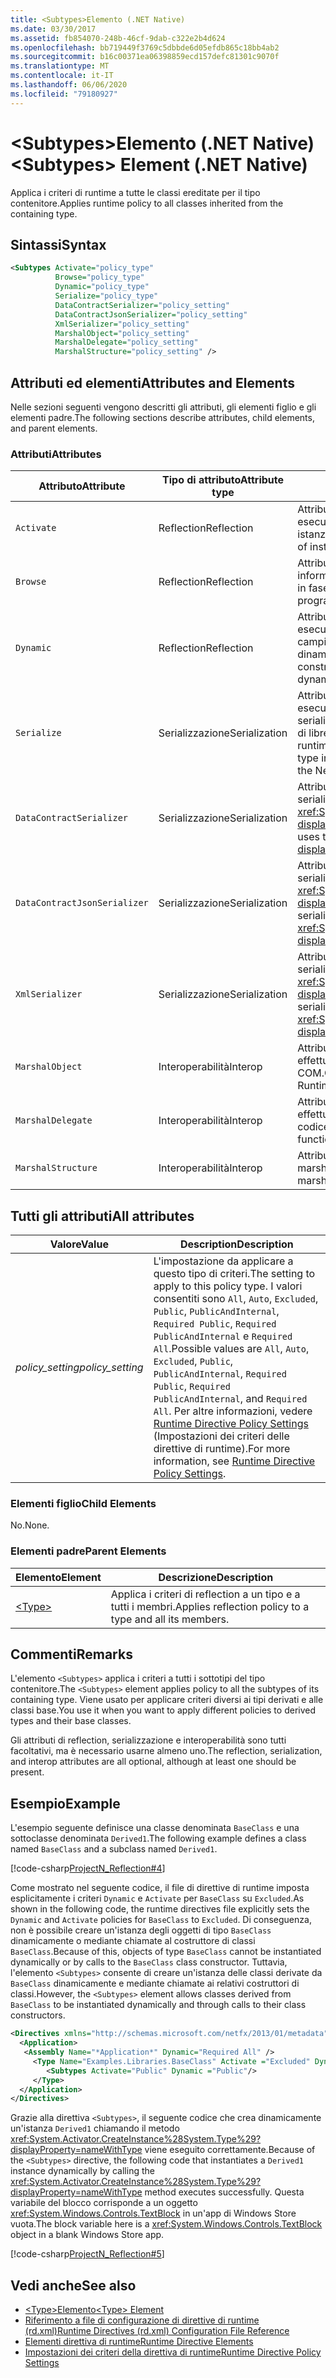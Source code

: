 ```yaml
---
title: <Subtypes>Elemento (.NET Native)
ms.date: 03/30/2017
ms.assetid: fb854070-248b-46cf-9dab-c322e2b4d624
ms.openlocfilehash: bb719449f3769c5dbbde6d05efdb865c18bb4ab2
ms.sourcegitcommit: b16c00371ea06398859ecd157defc81301c9070f
ms.translationtype: MT
ms.contentlocale: it-IT
ms.lasthandoff: 06/06/2020
ms.locfileid: "79180927"
---
```

# <a name="subtypes-element-net-native"></a><span data-ttu-id="0dcd1-102">\<Subtypes>Elemento (.NET Native)</span><span class="sxs-lookup"><span data-stu-id="0dcd1-102">\<Subtypes> Element (.NET Native)</span></span>
<span data-ttu-id="0dcd1-103">Applica i criteri di runtime a tutte le classi ereditate per il tipo contenitore.</span><span class="sxs-lookup"><span data-stu-id="0dcd1-103">Applies runtime policy to all classes inherited from the containing type.</span></span>  
  
## <a name="syntax"></a><span data-ttu-id="0dcd1-104">Sintassi</span><span class="sxs-lookup"><span data-stu-id="0dcd1-104">Syntax</span></span>  
  
```xml  
<Subtypes Activate="policy_type"  
          Browse="policy_type"  
          Dynamic="policy_type"  
          Serialize="policy_type"
          DataContractSerializer="policy_setting"  
          DataContractJsonSerializer="policy_setting"  
          XmlSerializer="policy_setting"  
          MarshalObject="policy_setting"  
          MarshalDelegate="policy_setting"  
          MarshalStructure="policy_setting" />  
```  
  
## <a name="attributes-and-elements"></a><span data-ttu-id="0dcd1-105">Attributi ed elementi</span><span class="sxs-lookup"><span data-stu-id="0dcd1-105">Attributes and Elements</span></span>  
 <span data-ttu-id="0dcd1-106">Nelle sezioni seguenti vengono descritti gli attributi, gli elementi figlio e gli elementi padre.</span><span class="sxs-lookup"><span data-stu-id="0dcd1-106">The following sections describe attributes, child elements, and parent elements.</span></span>  
  
### <a name="attributes"></a><span data-ttu-id="0dcd1-107">Attributi</span><span class="sxs-lookup"><span data-stu-id="0dcd1-107">Attributes</span></span>  
  
|<span data-ttu-id="0dcd1-108">Attributo</span><span class="sxs-lookup"><span data-stu-id="0dcd1-108">Attribute</span></span>|<span data-ttu-id="0dcd1-109">Tipo di attributo</span><span class="sxs-lookup"><span data-stu-id="0dcd1-109">Attribute type</span></span>|<span data-ttu-id="0dcd1-110">Descrizione</span><span class="sxs-lookup"><span data-stu-id="0dcd1-110">Description</span></span>|  
|---------------|--------------------|-----------------|  
|`Activate`|<span data-ttu-id="0dcd1-111">Reflection</span><span class="sxs-lookup"><span data-stu-id="0dcd1-111">Reflection</span></span>|<span data-ttu-id="0dcd1-112">Attributo facoltativo.</span><span class="sxs-lookup"><span data-stu-id="0dcd1-112">Optional attribute.</span></span> <span data-ttu-id="0dcd1-113">Controlla l'accesso in fase di esecuzione ai costruttori per abilitare l'attivazione di istanze.</span><span class="sxs-lookup"><span data-stu-id="0dcd1-113">Controls runtime access to constructors to enable activation of instances.</span></span>|  
|`Browse`|<span data-ttu-id="0dcd1-114">Reflection</span><span class="sxs-lookup"><span data-stu-id="0dcd1-114">Reflection</span></span>|<span data-ttu-id="0dcd1-115">Attributo facoltativo.</span><span class="sxs-lookup"><span data-stu-id="0dcd1-115">Optional attribute.</span></span> <span data-ttu-id="0dcd1-116">Controlla le query per le informazioni sugli elementi di programma, ma non abilita l'accesso in fase di esecuzione.</span><span class="sxs-lookup"><span data-stu-id="0dcd1-116">Controls querying for information about program elements, but does not enable any runtime access.</span></span>|  
|`Dynamic`|<span data-ttu-id="0dcd1-117">Reflection</span><span class="sxs-lookup"><span data-stu-id="0dcd1-117">Reflection</span></span>|<span data-ttu-id="0dcd1-118">Attributo facoltativo.</span><span class="sxs-lookup"><span data-stu-id="0dcd1-118">Optional attribute.</span></span> <span data-ttu-id="0dcd1-119">Controlla l'accesso in fase di esecuzione a tutti i membri dei tipi, inclusi costruttori, metodi, campi, proprietà ed eventi, per abilitare la programmazione dinamica.</span><span class="sxs-lookup"><span data-stu-id="0dcd1-119">Controls runtime access to all type members, including constructors, methods, fields, properties, and events, to enable dynamic programming.</span></span>|  
|`Serialize`|<span data-ttu-id="0dcd1-120">Serializzazione</span><span class="sxs-lookup"><span data-stu-id="0dcd1-120">Serialization</span></span>|<span data-ttu-id="0dcd1-121">Attributo facoltativo.</span><span class="sxs-lookup"><span data-stu-id="0dcd1-121">Optional attribute.</span></span> <span data-ttu-id="0dcd1-122">Controlla l'accesso in fase di esecuzione a costruttori, campi e proprietà per abilitare la serializzazione e la deserializzazione delle istanze del tipo da parte di librerie quali il serializzatore JSON di Newtonsoft.</span><span class="sxs-lookup"><span data-stu-id="0dcd1-122">Controls runtime access to constructors, fields, and properties, to enable type instances to be serialized and deserialized by libraries such as the Newtonsoft JSON serializer.</span></span>|  
|`DataContractSerializer`|<span data-ttu-id="0dcd1-123">Serializzazione</span><span class="sxs-lookup"><span data-stu-id="0dcd1-123">Serialization</span></span>|<span data-ttu-id="0dcd1-124">Attributo facoltativo.</span><span class="sxs-lookup"><span data-stu-id="0dcd1-124">Optional attribute.</span></span> <span data-ttu-id="0dcd1-125">Controlla i criteri per la serializzazione che usano la classe <xref:System.Runtime.Serialization.DataContractSerializer?displayProperty=nameWithType>.</span><span class="sxs-lookup"><span data-stu-id="0dcd1-125">Controls policy for serialization that uses the <xref:System.Runtime.Serialization.DataContractSerializer?displayProperty=nameWithType> class.</span></span>|  
|`DataContractJsonSerializer`|<span data-ttu-id="0dcd1-126">Serializzazione</span><span class="sxs-lookup"><span data-stu-id="0dcd1-126">Serialization</span></span>|<span data-ttu-id="0dcd1-127">Attributo facoltativo.</span><span class="sxs-lookup"><span data-stu-id="0dcd1-127">Optional attribute.</span></span> <span data-ttu-id="0dcd1-128">Controlla i criteri per la serializzazione JSON che usano la classe <xref:System.Runtime.Serialization.Json.DataContractJsonSerializer?displayProperty=nameWithType>.</span><span class="sxs-lookup"><span data-stu-id="0dcd1-128">Controls policy for JSON serialization that uses the <xref:System.Runtime.Serialization.Json.DataContractJsonSerializer?displayProperty=nameWithType> class.</span></span>|  
|`XmlSerializer`|<span data-ttu-id="0dcd1-129">Serializzazione</span><span class="sxs-lookup"><span data-stu-id="0dcd1-129">Serialization</span></span>|<span data-ttu-id="0dcd1-130">Attributo facoltativo.</span><span class="sxs-lookup"><span data-stu-id="0dcd1-130">Optional attribute.</span></span> <span data-ttu-id="0dcd1-131">Controlla i criteri per la serializzazione XML che usano la classe <xref:System.Xml.Serialization.XmlSerializer?displayProperty=nameWithType>.</span><span class="sxs-lookup"><span data-stu-id="0dcd1-131">Controls policy for XML serialization that uses the <xref:System.Xml.Serialization.XmlSerializer?displayProperty=nameWithType> class.</span></span>|  
|`MarshalObject`|<span data-ttu-id="0dcd1-132">Interoperabilità</span><span class="sxs-lookup"><span data-stu-id="0dcd1-132">Interop</span></span>|<span data-ttu-id="0dcd1-133">Attributo facoltativo.</span><span class="sxs-lookup"><span data-stu-id="0dcd1-133">Optional attribute.</span></span> <span data-ttu-id="0dcd1-134">Controlla i criteri per effettuare il marshalling dei tipi di riferimento a Windows Runtime e COM.</span><span class="sxs-lookup"><span data-stu-id="0dcd1-134">Controls policy for marshaling reference types to Windows Runtime and COM.</span></span>|  
|`MarshalDelegate`|<span data-ttu-id="0dcd1-135">Interoperabilità</span><span class="sxs-lookup"><span data-stu-id="0dcd1-135">Interop</span></span>|<span data-ttu-id="0dcd1-136">Attributo facoltativo.</span><span class="sxs-lookup"><span data-stu-id="0dcd1-136">Optional attribute.</span></span> <span data-ttu-id="0dcd1-137">Controlla i criteri per effettuare il marshalling dei tipi delegati come puntatori a funzioni al codice nativo.</span><span class="sxs-lookup"><span data-stu-id="0dcd1-137">Controls policy for marshaling delegate types as function pointers to native code.</span></span>|  
|`MarshalStructure`|<span data-ttu-id="0dcd1-138">Interoperabilità</span><span class="sxs-lookup"><span data-stu-id="0dcd1-138">Interop</span></span>|<span data-ttu-id="0dcd1-139">Attributo facoltativo.</span><span class="sxs-lookup"><span data-stu-id="0dcd1-139">Optional attribute.</span></span> <span data-ttu-id="0dcd1-140">Controlla i criteri per il marshalling dei tipi di valore al codice nativo.</span><span class="sxs-lookup"><span data-stu-id="0dcd1-140">Controls policy for marshaling value types to native code.</span></span>|  
  
## <a name="all-attributes"></a><span data-ttu-id="0dcd1-141">Tutti gli attributi</span><span class="sxs-lookup"><span data-stu-id="0dcd1-141">All attributes</span></span>  
  
|<span data-ttu-id="0dcd1-142">Valore</span><span class="sxs-lookup"><span data-stu-id="0dcd1-142">Value</span></span>|<span data-ttu-id="0dcd1-143">Description</span><span class="sxs-lookup"><span data-stu-id="0dcd1-143">Description</span></span>|  
|-----------|-----------------|  
|<span data-ttu-id="0dcd1-144">*policy_setting*</span><span class="sxs-lookup"><span data-stu-id="0dcd1-144">*policy_setting*</span></span>|<span data-ttu-id="0dcd1-145">L'impostazione da applicare a questo tipo di criteri.</span><span class="sxs-lookup"><span data-stu-id="0dcd1-145">The setting to apply to this policy type.</span></span> <span data-ttu-id="0dcd1-146">I valori consentiti sono `All`, `Auto`, `Excluded`, `Public`, `PublicAndInternal`, `Required Public`, `Required PublicAndInternal` e `Required All`.</span><span class="sxs-lookup"><span data-stu-id="0dcd1-146">Possible values are `All`, `Auto`, `Excluded`, `Public`, `PublicAndInternal`, `Required Public`, `Required PublicAndInternal`, and `Required All`.</span></span> <span data-ttu-id="0dcd1-147">Per altre informazioni, vedere [Runtime Directive Policy Settings](runtime-directive-policy-settings.md) (Impostazioni dei criteri delle direttive di runtime).</span><span class="sxs-lookup"><span data-stu-id="0dcd1-147">For more information, see [Runtime Directive Policy Settings](runtime-directive-policy-settings.md).</span></span>|  
  
### <a name="child-elements"></a><span data-ttu-id="0dcd1-148">Elementi figlio</span><span class="sxs-lookup"><span data-stu-id="0dcd1-148">Child Elements</span></span>  
 <span data-ttu-id="0dcd1-149">No.</span><span class="sxs-lookup"><span data-stu-id="0dcd1-149">None.</span></span>  
  
### <a name="parent-elements"></a><span data-ttu-id="0dcd1-150">Elementi padre</span><span class="sxs-lookup"><span data-stu-id="0dcd1-150">Parent Elements</span></span>  
  
|<span data-ttu-id="0dcd1-151">Elemento</span><span class="sxs-lookup"><span data-stu-id="0dcd1-151">Element</span></span>|<span data-ttu-id="0dcd1-152">Descrizione</span><span class="sxs-lookup"><span data-stu-id="0dcd1-152">Description</span></span>|  
|-------------|-----------------|  
|[\<Type>](type-element-net-native.md)|<span data-ttu-id="0dcd1-153">Applica i criteri di reflection a un tipo e a tutti i membri.</span><span class="sxs-lookup"><span data-stu-id="0dcd1-153">Applies reflection policy to a type and all its members.</span></span>|  
  
## <a name="remarks"></a><span data-ttu-id="0dcd1-154">Commenti</span><span class="sxs-lookup"><span data-stu-id="0dcd1-154">Remarks</span></span>  
 <span data-ttu-id="0dcd1-155">L'elemento `<Subtypes>` applica i criteri a tutti i sottotipi del tipo contenitore.</span><span class="sxs-lookup"><span data-stu-id="0dcd1-155">The `<Subtypes>` element applies policy to all the subtypes of its containing type.</span></span> <span data-ttu-id="0dcd1-156">Viene usato per applicare criteri diversi ai tipi derivati e alle classi base.</span><span class="sxs-lookup"><span data-stu-id="0dcd1-156">You use it when you want to apply different policies to derived types and their base classes.</span></span>  
  
 <span data-ttu-id="0dcd1-157">Gli attributi di reflection, serializzazione e interoperabilità sono tutti facoltativi, ma è necessario usarne almeno uno.</span><span class="sxs-lookup"><span data-stu-id="0dcd1-157">The reflection, serialization, and interop attributes are all optional, although at least one should be present.</span></span>  
  
## <a name="example"></a><span data-ttu-id="0dcd1-158">Esempio</span><span class="sxs-lookup"><span data-stu-id="0dcd1-158">Example</span></span>  
 <span data-ttu-id="0dcd1-159">L'esempio seguente definisce una classe denominata `BaseClass` e una sottoclasse denominata `Derived1`.</span><span class="sxs-lookup"><span data-stu-id="0dcd1-159">The following example defines a class named `BaseClass` and a subclass named `Derived1`.</span></span>  
  
 [!code-csharp[ProjectN_Reflection#4](../../../samples/snippets/csharp/VS_Snippets_CLR/projectn_reflection/cs/subtypes.cs#4)]  
  
 <span data-ttu-id="0dcd1-160">Come mostrato nel seguente codice, il file di direttive di runtime imposta esplicitamente i criteri `Dynamic` e `Activate` per `BaseClass` su `Excluded`.</span><span class="sxs-lookup"><span data-stu-id="0dcd1-160">As shown in the following code, the runtime directives file explicitly sets the `Dynamic` and `Activate` policies for `BaseClass` to `Excluded`.</span></span> <span data-ttu-id="0dcd1-161">Di conseguenza, non è possibile creare un'istanza degli oggetti di tipo `BaseClass` dinamicamente o mediante chiamate al costruttore di classi `BaseClass`.</span><span class="sxs-lookup"><span data-stu-id="0dcd1-161">Because of this, objects of type `BaseClass` cannot be instantiated dynamically or by calls to the `BaseClass` class constructor.</span></span> <span data-ttu-id="0dcd1-162">Tuttavia, l'elemento `<Subtypes>` consente di creare un'istanza delle classi derivate da `BaseClass` dinamicamente e mediante chiamate ai relativi costruttori di classi.</span><span class="sxs-lookup"><span data-stu-id="0dcd1-162">However, the `<Subtypes>` element allows classes derived from `BaseClass` to be instantiated dynamically and through calls to their class constructors.</span></span>  
  
```xml  
<Directives xmlns="http://schemas.microsoft.com/netfx/2013/01/metadata">  
  <Application>  
   <Assembly Name="*Application*" Dynamic="Required All" />  
     <Type Name="Examples.Libraries.BaseClass" Activate ="Excluded" Dynamic="Excluded" >  
        <Subtypes Activate="Public" Dynamic ="Public"/>  
     </Type>  
  </Application>  
</Directives>  
```  
  
 <span data-ttu-id="0dcd1-163">Grazie alla direttiva `<Subtypes>`, il seguente codice che crea dinamicamente un'istanza `Derived1` chiamando il metodo <xref:System.Activator.CreateInstance%28System.Type%29?displayProperty=nameWithType> viene eseguito correttamente.</span><span class="sxs-lookup"><span data-stu-id="0dcd1-163">Because of the `<Subtypes>` directive, the following code that instantiates a `Derived1` instance dynamically by calling the <xref:System.Activator.CreateInstance%28System.Type%29?displayProperty=nameWithType> method executes successfully.</span></span>  <span data-ttu-id="0dcd1-164">Questa variabile del blocco corrisponde a un oggetto <xref:System.Windows.Controls.TextBlock> in un'app di Windows Store vuota.</span><span class="sxs-lookup"><span data-stu-id="0dcd1-164">The block variable here is a <xref:System.Windows.Controls.TextBlock> object in a blank Windows Store app.</span></span>  
  
 [!code-csharp[ProjectN_Reflection#5](../../../samples/snippets/csharp/VS_Snippets_CLR/projectn_reflection/cs/subtypes.cs#5)]  
  
## <a name="see-also"></a><span data-ttu-id="0dcd1-165">Vedi anche</span><span class="sxs-lookup"><span data-stu-id="0dcd1-165">See also</span></span>

- [<span data-ttu-id="0dcd1-166">\<Type>Elemento</span><span class="sxs-lookup"><span data-stu-id="0dcd1-166">\<Type> Element</span></span>](type-element-net-native.md)
- [<span data-ttu-id="0dcd1-167">Riferimento a file di configurazione di direttive di runtime (rd.xml)</span><span class="sxs-lookup"><span data-stu-id="0dcd1-167">Runtime Directives (rd.xml) Configuration File Reference</span></span>](runtime-directives-rd-xml-configuration-file-reference.md)
- [<span data-ttu-id="0dcd1-168">Elementi direttiva di runtime</span><span class="sxs-lookup"><span data-stu-id="0dcd1-168">Runtime Directive Elements</span></span>](runtime-directive-elements.md)
- [<span data-ttu-id="0dcd1-169">Impostazioni dei criteri della direttiva di runtime</span><span class="sxs-lookup"><span data-stu-id="0dcd1-169">Runtime Directive Policy Settings</span></span>](runtime-directive-policy-settings.md)
